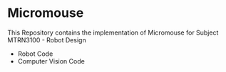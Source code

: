 # Micromouse

This Repository contains the implementation of Micromouse for Subject MTRN3100 - Robot Design

- Robot Code
- Computer Vision Code
